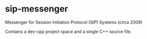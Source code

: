 # sip-messenger
Messenger for Session Initiation Protocol (SIP) Systems (circa 2009)

Contains a dev-cpp project space and a single C++ source file. 
